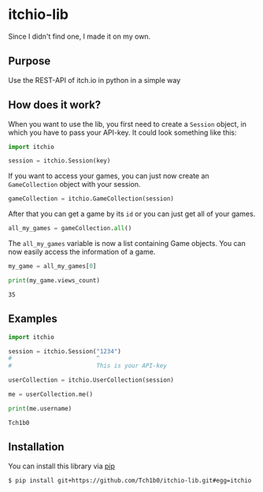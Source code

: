 # itchio-lib
Since I didn't find one, I made it on my own.

## Purpose
Use the REST-API of itch.io in python in a simple way

## How does it work?
When you want to use the lib, you first need to create a `Session` object, in which you have to pass your
API-key. It could look something like this:
```py
import itchio

session = itchio.Session(key)
```

If you want to access your games, you can just now create an `GameCollection` object with your session.
```py
gameCollection = itchio.GameCollection(session)
```
After that you can get a game by its `id` or you can just get all of your games.
```py
all_my_games = gameCollection.all()
```
The `all_my_games` variable is now a list containing Game objects. You can now easily access the information of a game.
```py
my_game = all_my_games[0]

print(my_game.views_count)
``` 
```
35
```

## Examples
```py
import itchio

session = itchio.Session("1234")
#                        ^
#                        This is your API-key

userCollection = itchio.UserCollection(session)

me = userCollection.me()

print(me.username)
```
```
Tch1b0
```

## Installation
You can install this library via [pip](https://pypi.org)
```
$ pip install git+https://github.com/Tch1b0/itchio-lib.git#egg=itchio
```